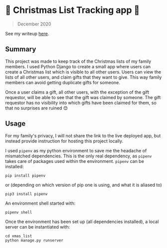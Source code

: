 # 🎁 Christmas List Tracking app 🎁 
> December 2020

See my writeup [here](https://achrobot1.github.io/projects/xmas-list.html).


## Summary
This project was made to keep track of the Christmas lists of my family members. I used Python Django to create a small app where users can create a Christmas list which is visible to all other users. Users can view the lists of all other users, and claim gifts that they want to give. This way family members can avoid getting duplicate gifts for someone.

Once a user claims a gift, all other users, with the exception of the gift requestor, will be able to see that the gift was claimed by someone. The gift requestor has no visibility into which gifts have been claimed for them, so that no surprises are ruined 😊


## Usage
For my family's privacy, I will not share the link to the live deployed app, but instead provide instruction for hosting this project locally.

I used `pipenv` as my python environment to save me the headache of mismatched dependencies. This is the only real dependency, as `pipenv` takes care of packages used within the environment. `pipenv` can be installed:
```
pip install pipenv
``` 

or (depending on which version of pip one is using, and what it is aliased to)
```
pip3 install pipenv
``` 

An environment shell started with:
```
pipenv shell
```

Once the environment has been set up (all dependencies installed), a local server can be instantiated with:
```
cd xmas_list
python manage.py runserver
```


